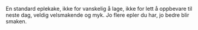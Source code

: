 En standard eplekake, ikke for vanskelig å lage, ikke for lett å oppbevare til neste dag, veldig velsmakende og myk. Jo flere epler du har, jo bedre blir smaken.
